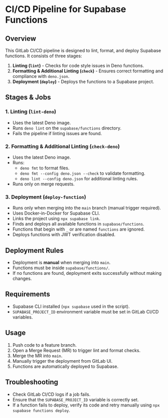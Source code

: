 # CI/CD Pipeline for Supabase Functions

## Overview
This GitLab CI/CD pipeline is designed to lint, format, and deploy Supabase functions. It consists of three stages:

1. **Linting (`lint`)** - Checks for code style issues in Deno functions.
2. **Formatting & Additional Linting (`check`)** - Ensures correct formatting and compliance with `deno.json`.
3. **Deployment (`deploy`)** - Deploys the functions to a Supabase project.

## Stages & Jobs

### 1. Linting (`lint-deno`)
- Uses the latest Deno image.
- Runs `deno lint` on the `supabase/functions` directory.
- Fails the pipeline if linting issues are found.

### 2. Formatting & Additional Linting (`check-deno`)
- Uses the latest Deno image.
- Runs:
  - `deno fmt` to format files.
  - `deno fmt --config deno.json --check` to validate formatting.
  - `deno lint --config deno.json` for additional linting rules.
- Runs only on merge requests.

### 3. Deployment (`deploy-function`)
- Runs only when merging into the `main` branch (manual trigger required).
- Uses Docker-in-Docker for Supabase CLI.
- Links the project using `npx supabase link`.
- Finds and deploys all available functions in `supabase/functions`.
- Functions that begin with `_` or are named `functions` are ignored.
- Deploys functions with JWT verification disabled.

## Deployment Rules
- Deployment is **manual** when merging into `main`.
- Functions must be inside `supabase/functions/`.
- If no functions are found, deployment exits successfully without making changes.

## Requirements
- Supabase CLI installed (`npx supabase` used in the script).
- `SUPABASE_PROJECT_ID` environment variable must be set in GitLab CI/CD variables.

## Usage
1. Push code to a feature branch.
2. Open a Merge Request (MR) to trigger lint and format checks.
3. Merge the MR into `main`.
4. Manually trigger the deployment from GitLab UI.
5. Functions are automatically deployed to Supabase.

## Troubleshooting
- Check GitLab CI/CD logs if a job fails.
- Ensure that the `SUPABASE_PROJECT_ID` variable is correctly set.
- If a function fails to deploy, verify its code and retry manually using `npx supabase functions deploy`.

